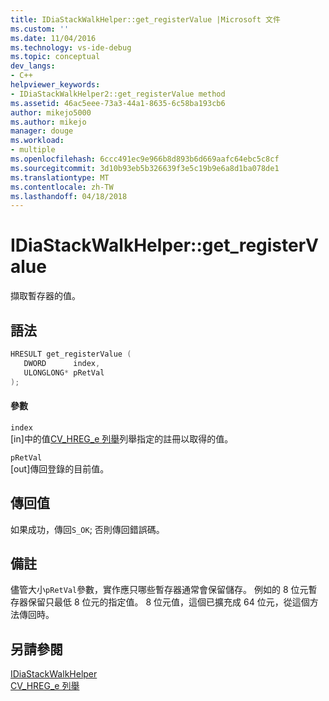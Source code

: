 ```yaml
---
title: IDiaStackWalkHelper::get_registerValue |Microsoft 文件
ms.custom: ''
ms.date: 11/04/2016
ms.technology: vs-ide-debug
ms.topic: conceptual
dev_langs:
- C++
helpviewer_keywords:
- IDiaStackWalkHelper2::get_registerValue method
ms.assetid: 46ac5eee-73a3-44a1-8635-6c58ba193cb6
author: mikejo5000
ms.author: mikejo
manager: douge
ms.workload:
- multiple
ms.openlocfilehash: 6ccc491ec9e966b8d893b6d669aafc64ebc5c8cf
ms.sourcegitcommit: 3d10b93eb5b326639f3e5c19b9e6a8d1ba078de1
ms.translationtype: MT
ms.contentlocale: zh-TW
ms.lasthandoff: 04/18/2018
---
```

# <a name="idiastackwalkhelpergetregistervalue"></a>IDiaStackWalkHelper::get_registerValue
擷取暫存器的值。  
  
## <a name="syntax"></a>語法  
  
```C++  
HRESULT get_registerValue (   
   DWORD      index,  
   ULONGLONG* pRetVal  
);  
```  
  
#### <a name="parameters"></a>參數  
 `index`  
 [in]中的值[CV_HREG_e 列舉](../../debugger/debug-interface-access/cv-hreg-e.md)列舉指定的註冊以取得的值。  
  
 `pRetVal`  
 [out]傳回登錄的目前值。  
  
## <a name="return-value"></a>傳回值  
 如果成功，傳回`S_OK`; 否則傳回錯誤碼。  
  
## <a name="remarks"></a>備註  
 儘管大小`pRetVal`參數，實作應只哪些暫存器通常會保留儲存。 例如的 8 位元暫存器保留只最低 8 位元的指定值。 8 位元值，這個已擴充成 64 位元，從這個方法傳回時。  
  
## <a name="see-also"></a>另請參閱  
 [IDiaStackWalkHelper](../../debugger/debug-interface-access/idiastackwalkhelper.md)   
 [CV_HREG_e 列舉](../../debugger/debug-interface-access/cv-hreg-e.md)